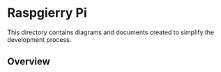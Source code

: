# Raspgierry Pi

This directory contains diagrams and documents created to simplify the development process.

## Overview